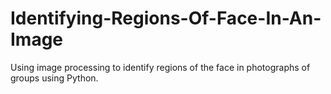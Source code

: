 # Identifying-Regions-Of-Face-In-An-Image
Using image processing to identify regions of the face in photographs of groups using Python.
